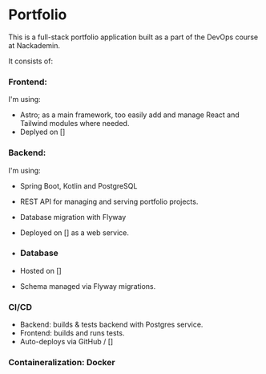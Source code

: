 # Portfolio
This is a full-stack portfolio application built as a part of the DevOps course at Nackademin.

It consists of:
### Frontend:
I'm using:
- Astro; as a main framework, too easily add and manage React and Tailwind modules where needed.
- Deplyed on []

### Backend:
I'm using:
- Spring Boot, Kotlin and PostgreSQL
- REST API for managing and serving portfolio projects.
- Database migration with Flyway
- Deployed on [] as a web service.

- ### Database
- Hosted on []
- Schema managed via Flyway migrations.


### CI/CD
- Backend: builds & tests backend with Postgres service.
- Frontend: builds and runs tests.
- Auto-deploys via GitHub / []

### Containeralization: Docker
